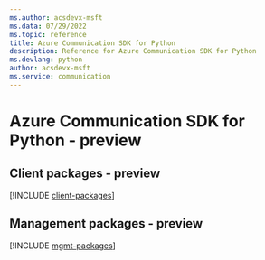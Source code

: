 ```yaml
---
ms.author: acsdevx-msft
ms.data: 07/29/2022
ms.topic: reference
title: Azure Communication SDK for Python
description: Reference for Azure Communication SDK for Python
ms.devlang: python
author: acsdevx-msft
ms.service: communication
---
```

# Azure Communication SDK for Python - preview

## Client packages - preview
[!INCLUDE [client-packages](communication-client-index.md)]
## Management packages - preview
[!INCLUDE [mgmt-packages](communication-mgmt-index.md)]